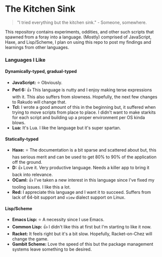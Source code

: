 # The Kitchen Sink
> "I tried everything but the kitchen sink." - Someone, somewhere.

This repository contains experiments, oddities, and other such scripts that spawned from a foray into a language. (Mostly) comprised of JavaScript, Haxe, and Lisp/Scheme, I plan on using this repo to post my findings and learnings from other languages.

### Languages I Like

#### Dynamically-typed, gradual-typed
- **JavaScript:** :star: Obviously.
- **Perl 6:** :+1: This language is nutty and I enjoy making terse expressions with it. This also suffers from slowness. Hopefully, the next few changes to Rakudo will change that.
- **Tcl:** I wrote a good amount of this in the beginning but, it suffered when trying to move scripts from place to place. I didn't want to make starkits for each script and building up a proper environment per OS kinda blows.
- **Lua:** It's Lua. I like the language but it's super spartan.

#### Statically-typed
- **Haxe:** :star: The documentation is a bit sparse and scattered about but, this has serious merit and can be used to get 80% to 90% of the application off the ground.
- **D:** :+1: Love it. Very productive language. Needs a killer app to bring it back into relevance.
- **OCaml:** :+1: I've taken a new interest in this language since I've fixed my tooling issues. I like this a lot. 
- **Red:** I appreciate this language and I want it to succeed. Suffers from lack of 64-bit support and `view` dialect support on Linux.

#### Lisp/Scheme
- **Emacs Lisp:** :star: A necessity since I use Emacs.
- **Common Lisp:** :+1: I didn't like this at first but I'm starting to like it now.
- **Racket:** It feels right but it's a bit slow. Hopefully, Racket-on-Chez will change the game.
- **Gambit Scheme:** Love the speed of this but the package management systems leave something to be desired.
